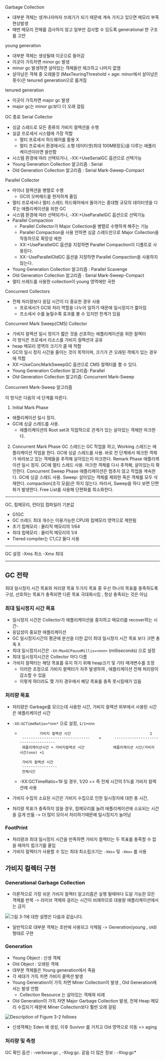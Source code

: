 Garbage Collection 
- 대부분 객체는 생겨나자마자 쓰레기가 되기 때문에 계속 가지고 있으면 메모리 부족현상발생
- 매번 메모리 전체를 검사하지 않고 일부만 검사할 수 있도록 generational 한 구조를 고안

young generation
- 대부분 객체는 생성될때 이곳으로 들어감
- 이곳이 가득차면 minor gc 발생
- minor gc 발생하면 살아있는 객체들만 체크하고 나머지 없앰
- 살아남은 객체 중 오래쓸것 (MaxTeuringThreshold < age: minor에서 살아남은 횟수)은 tenured generation으로 옮겨짐

tenured generation
- 이곳이 가득차면 major gc 발생
- major gc는 minor gc보다 더 오래 걸림

GC 종료
Serial Collector
- 싱글 스레드로 모든 종류의 가비지 컬렉션을 수행
- 실글 프로세서 시스템에 가장 적합
  - 멀티 프로세서 하드웨어를 활용 X
  - 멀티 프로세서 환경에서도 소형 데이터셋(최대 100MB정도)을 다루는 애플리케이션이라면 쓸만함
- 시스템 환경에 따라 선택되거나, -XX:+UseSerialGC 옵션으로 선택가능
- Young Generation Collection 알고리즘 : Serial
- Old Generation Collection 알고리즘 : Serial Mark-Sweep-Compact

Parallel Collector 
- 마이너 컬렉션을 병렬로 수행
  - GC의 오버헤드를 현저하게 줄임
- 멀티 프로세서나 멀티 스레드 하드웨어에서 돌아가는 중대형 규모의 데이터셋을 다루는 애플리케이션을 위한 GC
- 시스템 환경에 따라 선택되거나, -XX:+UseParallelGC 옵션으로 선택가능
- Parallel Compaction 
  - Parallel Collector가 Major Collection을 병렬로 수행하게 해주는 기능
  - Parallel Compaction을 사용 안하면 싱글 스레드만으로 Major Collection을 작동하므로 확장성 제한
  - XX:+UseParallelGC 옵션을 지정하면 Parallel Compaction이 디폴트로 사용된다.
  - XX:-UseParallelOldGC 옵션을 지정하면 Parallel Compaction을 사용하지 않는다.
- Young Generation Collection 알고리즘 : Parallel Scavenge
- Old Generation Collection 알고리즘 : Serial Mark-Sweep-Compact
- 멀티 쓰레드를 사용한 collection이 young 영역에만 국한

Concurrent Collectors
- 전체 처리량보다 응답 시간이 더 중요한 경우 사용
  - 프로세서가 GC와 처리 역할을 나누어 일하기 때문에 일시정지가 짧아짐
  - 프소세서 수를 늘릴수록 효과를 볼 수 있지만 한계가 있음

Concurrent Mark Sweep(CMS) Collector 
- 가비지 컬렉션 일시 정지가 짧은 것을 선호하는 애플리케이션을 위한 컬렉터
- 이 방식은 프로세서 리소스를 가비지 컬렉션과 공유
- heap 메모리 영역의 크기가 클 때 적합 
- GC의 일시 정지 시간을 줄이는 것이 목적이며, 크기가 큰 오래된 객체가 있는 경우에 적합
- XX:+UseConcMarkSweepGC 옵션으로 CMS 컬렉터를 켤 수 있다.
- Young Generation Collection 알고리즘: Parallel
- Old Generation Collection 알고리즘: Concurrent Mark-Sweep

Concurrent Mark-Sweep 알고리즘

이 방식은 다음의 네 단계를 따른다.

1. Initial Mark Phase
  - 애플리케이션 일시 정지.
  - GC에 싱글 스레드를 사용.
    - 애플리케이션의 Root set과 직접적으로 관계가 있는 살아있는 객체만 마크한다.
2. Concurrent Mark Phase
GC 스레드는 GC 작업을 하고, Working 스레드는 애플리케이션 작업을 한다.
GC에 싱글 스레드를 사용.
바로 전 단계에서 체크한 객체가 바라보고 있는 객체들을 추적해 살아있는지 마크한다.
Remark Phase
애플리케이션 일시 정지.
GC에 멀티 스레드 사용.
마크한 객체를 다시 추적해, 살아있는지 확인한다.
Concurrent Sweep Phase
애플리케이션은 멈추지 않고 작업을 계속한다.
GC에 싱글 스레드 사용.
Sweep: 살아있는 객체를 제외한 죽은 객체를 모두 삭제한다.
compaction(조각 모음)은 하지 않는다.
따라서, Sweep을 하다 보면 단편화가 발생한다.
Free List를 사용해 단편화를 최소화한다.



---

GC, 힙메모리, 런타임 컴파일러 기본값
- G1GC
- GC 쓰레드 최대 개수는 이용가능한 CPU와 힙메모리 영역으로 제한됨
- 초기 힙메모리 : 물리적 메모리의 1/64
- 최대 힙메모리 : 물리적 메모리의 1/4
- Tiered compiler는 C1,C2 둘다 사용



---


GC 설정
-Xms 최소
-Xmx 최대

---

## GC 전략 

최대 일시정지 시간 목표와 처리량 목표 두가지 목표 중 우선 하나의 목표를 충족하도록 구성, 선호하는 목표가 충족되면 다른 목표 극대화시킴 , 항상 충족되는 것은 아님

###  최대 일시정지 시간 목표

- 일시정지 시간은 Collector가 애플리케이션을 중지하고 메모리를 recover하는 시간- 
-  응답성이 중요한 애플리케이션
- GC 일시정지시간의 평균에 분산을 더한 값이 최대 일시정지 시간 목표 보다 크면 충족 X
- 최대 일시정지시간은  `-XX:MaxGCPauseMillis=<nnn>` (milliseconds) 으로 설정
- 최대 일시정지시간은 Collector 마다 다름
- 가비지 컬렉터는 해당 목표를 유지 하기 위해 heap크기 및 기타 매개변수를 조정 
  - 이러한 조정으로 가비지 컬렉터가 자주 발생하여 , 애플리케이션 전체 처리량이 감소할 수 있음
  - 이렇게 하더라도 몇 가지 경우에서 해당 목표를 충족 못시킬때가 있음
### 처리량 목표

- 처리량은 Garbage를 모으는데 사용한 시간, 가비지 컬렉션 외부에서 사용된 시간은 애플리케이션 시간

- `-XX:GCTimeRatio=*nnn*`  으로 설정, `1/1+nnn`

  - ```
             가비지 컬렉션 시간                                    1
     -------------------------------    =      ------------------------------------
     애플리케이션시간 + 가비지컬렉션 시간             애플리케이션 시간/가비지 시간(nnn) +1
     
     가비지 컬렉션 시간
     ---------------- 
     전체시간 
    ```

  - -XX:GCTimeRatio=19 일 경우, 1/20 => 즉 전체 시간의 5%를 가비지 컬렉션에 사용

- 가비지 수집의 소요된 시간은 가비지 수집으로 인한 일시정지에 대한 총 시간,

- 처리량 목표가 충족하지 않을 경우, 힙메모리를 늘려 애플리케이션에 소요되는 시간을 길게 만듦 -> 더 많이 모아서 처리하기때문에 일시정지가 늘어남

### FootPrint

- 처리량과 최대 일시정지 시간을 만족하면 가비지 컬렉터는 두 목표를 충족할 수 없을 때까지 힙크기를 줄임
- 가비지 컬렉터가 사용할 수 있는 최대 최소힙크기는 `-Xms=`*<nnn>* 및 `-Xmx=`*<mmm>* 를 사용





## 가비지 컬렉터 구현
### Generational Garbage Collection

- 이론적으로 가장 쉬운 가비지 컬렉터 알고리즘은 실행 될때마다 도달 가능한 모든 객체를 반복 -> 라이브 객체와 걸리는 시간이 비례하므로 대용량 애플리케이션에서는 금지

![그림 3-1에 대한 설명은 다음과 같습니다.](https://docs.oracle.com/en/java/javase/12/gctuning/img/jsgct_dt_003_alc_vs_srvng.png)

- 일반적으로  대부분 객체는 초반에 사용되고 삭제됨 -> Generation(young , old) 형태로 구현



### Generation

- Young Object : 신생 객체
- Old Object : 오래된 객체
- 대부분 객체들은 Young generation에서 죽음 
- 각 세대가 가득 차면 가비지 콜렉션 발생
- Young Generation이 가득 차면 Miner Collection이 발생 , Old Generation에서는 발생 안함
  - Collection Resource 는 살아있는 객체와 비례
- Old Generation이 가득 차면 Major Garbage Collection 발생, 전체 Heap 메모리 수집되기 때문에 Miner Collection보다 훨씬 오래 걸림

![Description of Figure 3-2 follows](https://docs.oracle.com/en/java/javase/12/gctuning/img/jsgct_dt_001_armgnt_gn_new.png)

- 신생객체는 Eden 에 생성, 이후 Suvivor 를 거치고 Old 영역으로 이동 => aging 



### 처리량 및 측정

GC 확인
옵션 : -verbose:gc  , -Xlog:gc. 같음
더 많은 정보 : -Xlog:gc*